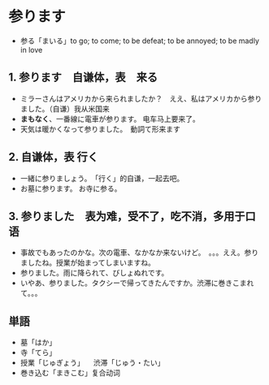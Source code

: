 # 参ります

- 参る「まいる」to go; to come; to be defeat; to be annoyed; to be madly in love

## 1. 参ります　自谦体，表　来る

- ミラーさんはアメリカから来られましたか？　ええ、私はアメリカから参りました。（自谦）我从米国来
- __まもなく__、一番線に電車が参ります。 电车马上要来了。
- 天気は暖かくなって参りました。　動詞て形来ます

## 2. 自谦体，表 行く

- 一緒に参りましょう。　「行く」的自谦，一起去吧。
- お墓に参ります。 お寺に参る。

## 3. 参りました　表为难，受不了，吃不消，多用于口语

- 事故でもあったのかな。次の電車、なかなか来ないけど。　。。。ええ。参りましたね。授業が始まってしまいますね。
- 参りました。雨に降られて、びしょぬれです。
- いやあ、参りました。タクシーで帰ってきたんですか。渋滞に巻きこまれて。。。

## 単語

- 墓「はか」
- 寺「てら」
- 授業「じゅぎょう」
　渋滞「じゅう・たい」
- 巻き込む「まきこむ」复合动词
